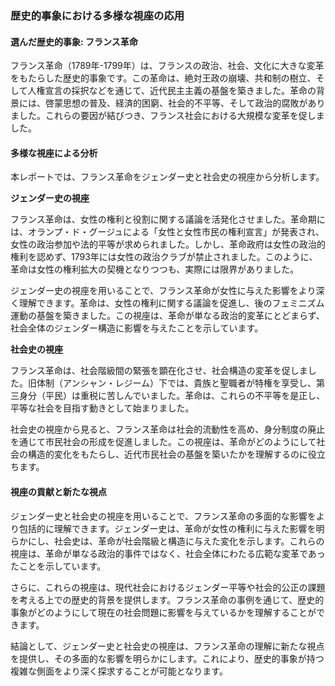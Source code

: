 ### 歴史的事象における多様な視座の応用

#### 選んだ歴史的事象: フランス革命

フランス革命（1789年-1799年）は、フランスの政治、社会、文化に大きな変革をもたらした歴史的事象です。この革命は、絶対王政の崩壊、共和制の樹立、そして人権宣言の採択などを通じて、近代民主主義の基盤を築きました。革命の背景には、啓蒙思想の普及、経済的困窮、社会的不平等、そして政治的腐敗がありました。これらの要因が結びつき、フランス社会における大規模な変革を促しました。

#### 多様な視座による分析

本レポートでは、フランス革命をジェンダー史と社会史の視座から分析します。

**ジェンダー史の視座**

フランス革命は、女性の権利と役割に関する議論を活発化させました。革命期には、オランプ・ド・グージュによる「女性と女性市民の権利宣言」が発表され、女性の政治参加や法的平等が求められました。しかし、革命政府は女性の政治的権利を認めず、1793年には女性の政治クラブが禁止されました。このように、革命は女性の権利拡大の契機となりつつも、実際には限界がありました。

ジェンダー史の視座を用いることで、フランス革命が女性に与えた影響をより深く理解できます。革命は、女性の権利に関する議論を促進し、後のフェミニズム運動の基盤を築きました。この視座は、革命が単なる政治的変革にとどまらず、社会全体のジェンダー構造に影響を与えたことを示しています。

**社会史の視座**

フランス革命は、社会階級間の緊張を顕在化させ、社会構造の変革を促しました。旧体制（アンシャン・レジーム）下では、貴族と聖職者が特権を享受し、第三身分（平民）は重税に苦しんでいました。革命は、これらの不平等を是正し、平等な社会を目指す動きとして始まりました。

社会史の視座から見ると、フランス革命は社会的流動性を高め、身分制度の廃止を通じて市民社会の形成を促進しました。この視座は、革命がどのようにして社会の構造的変化をもたらし、近代市民社会の基盤を築いたかを理解するのに役立ちます。

#### 視座の貢献と新たな視点

ジェンダー史と社会史の視座を用いることで、フランス革命の多面的な影響をより包括的に理解できます。ジェンダー史は、革命が女性の権利に与えた影響を明らかにし、社会史は、革命が社会階級と構造に与えた変化を示します。これらの視座は、革命が単なる政治的事件ではなく、社会全体にわたる広範な変革であったことを示しています。

さらに、これらの視座は、現代社会におけるジェンダー平等や社会的公正の課題を考える上での歴史的背景を提供します。フランス革命の事例を通じて、歴史的事象がどのようにして現在の社会問題に影響を与えているかを理解することができます。

結論として、ジェンダー史と社会史の視座は、フランス革命の理解に新たな視点を提供し、その多面的な影響を明らかにします。これにより、歴史的事象が持つ複雑な側面をより深く探求することが可能となります。